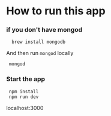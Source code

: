 # How to run this app
### if you don't have mongod
```
  brew install mongodb
```
And then run `mongod` locally
```
 mongod
```

### Start the app

```
 npm install
 npm run dev
```

localhost:3000
